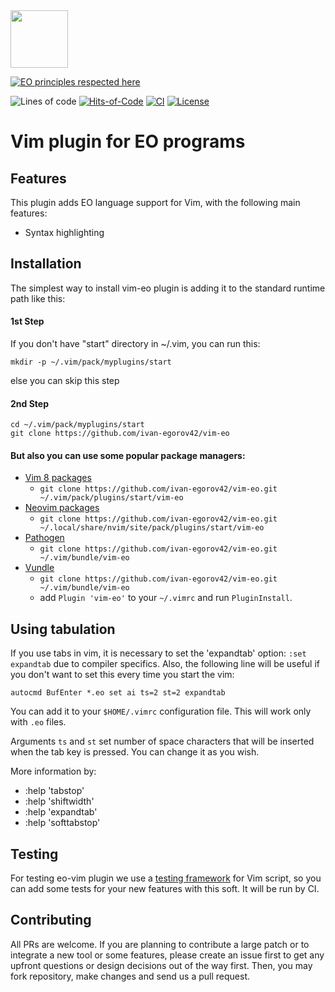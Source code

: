 <img src="https://www.yegor256.com/images/books/elegant-objects/cactus.svg" height="92px" />

[![EO principles respected here](https://www.elegantobjects.org/badge.svg)](https://www.elegantobjects.org)

![Lines of code](https://img.shields.io/tokei/lines/github/ivan-egorov42/vim-eo)
[![Hits-of-Code](https://hitsofcode.com/github/ivan-egorov42/vim-eo)](https://hitsofcode.com/github/ivan-egorov42/vim-eo/view)
[![CI](https://github.com/ivan-egorov42/vim-eo/actions/workflows/main.yml/badge.svg)](https://github.com/ivan-egorov42/vim-eo/actions/workflows/main.yml)
[![License](https://img.shields.io/badge/license-MIT-green.svg)](https://github.com/objectionary/eo/blob/master/LICENSE.txt)

# Vim plugin for EO programs

## Features

This plugin adds EO language support for Vim, with the following main features:

* Syntax highlighting

## Installation

The simplest way to install vim-eo plugin is adding it to the standard runtime path like this:

#### 1st Step
 
If you don't have "start" directory in ~/.vim, you can run this:
``` 
mkdir -p ~/.vim/pack/myplugins/start
``` 
else you can skip this step

#### 2nd Step
``` 
cd ~/.vim/pack/myplugins/start
git clone https://github.com/ivan-egorov42/vim-eo
``` 

#### But also you can use some popular package managers:

* [Vim 8 packages](http://vimhelp.appspot.com/repeat.txt.html#packages)
  * `git clone https://github.com/ivan-egorov42/vim-eo.git ~/.vim/pack/plugins/start/vim-eo`
* [Neovim packages](https://neovim.io/doc/user/repeat.html#packages)
  * `git clone https://github.com/ivan-egorov42/vim-eo.git ~/.local/share/nvim/site/pack/plugins/start/vim-eo`
* [Pathogen](https://github.com/tpope/vim-pathogen)
  * `git clone https://github.com/ivan-egorov42/vim-eo.git ~/.vim/bundle/vim-eo`
* [Vundle](https://github.com/VundleVim/Vundle.vim)
  * `git clone https://github.com/ivan-egorov42/vim-eo.git ~/.vim/bundle/vim-eo`
  *  add `Plugin 'vim-eo'` to your `~/.vimrc` and run `PluginInstall`.

## Using tabulation

If you use tabs in vim, it is necessary to set the 'expandtab' option: `:set expandtab` due to compiler specifics. Also, the following line will be useful if you don't want to set this every time you start the vim:
```
autocmd BufEnter *.eo set ai ts=2 st=2 expandtab

```
You can add it to your `$HOME/.vimrc` configuration file. This will work only with `.eo` files. 

Arguments `ts` and `st` set number of space characters that will be inserted when the tab key is pressed. You can change it as you wish. 

More information by:
* :help 'tabstop'
* :help 'shiftwidth'
* :help 'expandtab'
* :help 'softtabstop'

## Testing

For testing eo-vim plugin we use a [testing framework](https://github.com/thinca/vim-themis) for Vim script, so you can add some tests for your new features with this soft. It will be run by CI.

##  Contributing

All PRs are welcome. If you are planning to contribute a large patch or to integrate a new tool or some features, please create an issue first to get any upfront questions or design decisions out of the way first. Then, you may fork repository, make changes and send us a pull request.
